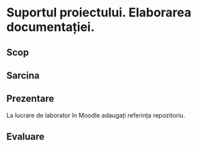 # Suportul proiectului. Elaborarea documentației.

## Scop

## Sarcina

## Prezentare

La lucrare de laborator în Moodle adaugați referința repozitoriu.

## Evaluare
